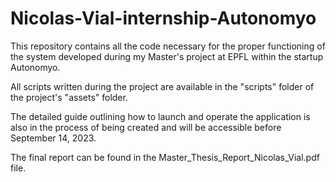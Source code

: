 # Nicolas-Vial-internship-Autonomyo
This repository contains all the code necessary for the proper functioning of the system developed during my Master's project at EPFL within the startup Autonomyo.

All scripts written during the project are available in the "scripts" folder of the project's "assets" folder.

The detailed guide outlining how to launch and operate the application is also in the process of being created and will be accessible before September 14, 2023.

The final report can be found in the Master_Thesis_Report_Nicolas_Vial.pdf file.
